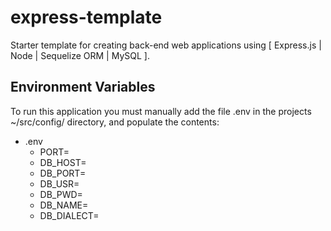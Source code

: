 # express-template

Starter template for creating back-end web applications using [ Express.js | Node | Sequelize ORM | MySQL ].

## Environment Variables

To run this application you must manually add the file .env in the projects ~/src/config/ directory, and populate the contents:

-   .env
    -   PORT=<express-listening-port>
    -   DB_HOST=<database-domain>
    -   DB_PORT=<database-port>
    -   DB_USR=<database-user>
    -   DB_PWD=<database-password>
    -   DB_NAME=<database-name>
    -   DB_DIALECT=<dialect-of-database>

